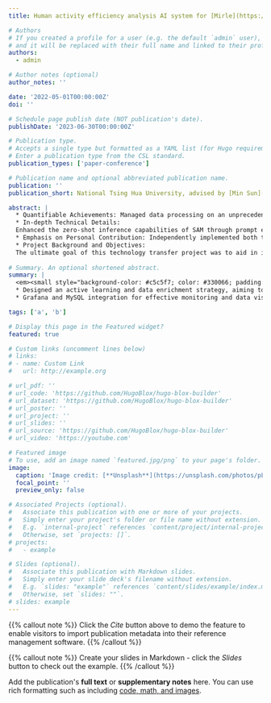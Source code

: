 ```yaml
---
title: Human activity efficiency analysis AI system for [Mirle](https://www.mirle.com.tw/)

# Authors
# If you created a profile for a user (e.g. the default `admin` user), write the username (folder name) here
# and it will be replaced with their full name and linked to their profile.
authors:
  - admin

# Author notes (optional)
author_notes: ''

date: '2022-05-01T00:00:00Z'
doi: ''

# Schedule page publish date (NOT publication's date).
publishDate: '2023-06-30T00:00:00Z'

# Publication type.
# Accepts a single type but formatted as a YAML list (for Hugo requirements).
# Enter a publication type from the CSL standard.
publication_types: ['paper-conference']

# Publication name and optional abbreviated publication name.
publication: ''
publication_short: National Tsing Hua University, advised by [Min Sun](https://aliensunmin.github.io/)

abstract: |
  * Quantifiable Achievements: Managed data processing on an unprecedented scale, handling surveillance footage that amounts to millions of images per day. This highlights the massive scale of data processing challenges faced and tackled.
  * In-depth Technical Details:
  Enhanced the zero-shot inference capabilities of SAM through prompt engineering, leading to more accurate scene analysis and crucial data extraction. Integrated Grafana with MySQL for real-time data visualization and in-depth backend analysis, improving monitoring and analysis efficiency.
  * Emphasis on Personal Contribution: Independently implemented both the prompt engineering enhancement for SAM and the Grafana-MySQL integration, demonstrating strong individual technical skills and initiative.
  * Project Background and Objectives:
  The ultimate goal of this technology transfer project was to aid in improving factory production efficiency through an AI detection system capable of analyzing scenes. Additionally, the system was designed for rapid optimization through new data, highlighting strategic thinking and a deep understanding of business objectives.
  
# Summary. An optional shortened abstract.
summary: |
  <em><small style="background-color: #c5c5f7; color: #330066; padding: 5px;">LargeScaleProjects/Git/Python/PyTorch/Object-Detection/ActiveLearning/OpenCV/MySQL/Grafana</small></em>
  * Designed an active learning and data enrichment strategy, aiming to analyze weaknesses and extract crucial data from daily videos. This strategy further leverages prompt engineering to improve performance of [SAM](https://segment-anything.com/), resulting in high-quality data generation. This approach has successfully reduced labeling costs by 33% while increasing accuracy by 20%.
  * Grafana and MySQL integration for effective monitoring and data visualization.

tags: ['a', 'b']

# Display this page in the Featured widget?
featured: true

# Custom links (uncomment lines below)
# links:
# - name: Custom Link
#   url: http://example.org

# url_pdf: ''
# url_code: 'https://github.com/HugoBlox/hugo-blox-builder'
# url_dataset: 'https://github.com/HugoBlox/hugo-blox-builder'
# url_poster: ''
# url_project: ''
# url_slides: ''
# url_source: 'https://github.com/HugoBlox/hugo-blox-builder'
# url_video: 'https://youtube.com'

# Featured image
# To use, add an image named `featured.jpg/png` to your page's folder.
image:
  caption: 'Image credit: [**Unsplash**](https://unsplash.com/photos/pLCdAaMFLTE)'
  focal_point: ''
  preview_only: false

# Associated Projects (optional).
#   Associate this publication with one or more of your projects.
#   Simply enter your project's folder or file name without extension.
#   E.g. `internal-project` references `content/project/internal-project/index.md`.
#   Otherwise, set `projects: []`.
# projects:
#   - example

# Slides (optional).
#   Associate this publication with Markdown slides.
#   Simply enter your slide deck's filename without extension.
#   E.g. `slides: "example"` references `content/slides/example/index.md`.
#   Otherwise, set `slides: ""`.
# slides: example
---
```


{{% callout note %}}
Click the _Cite_ button above to demo the feature to enable visitors to import publication metadata into their reference management software.
{{% /callout %}}

{{% callout note %}}
Create your slides in Markdown - click the _Slides_ button to check out the example.
{{% /callout %}}

Add the publication's **full text** or **supplementary notes** here. You can use rich formatting such as including [code, math, and images](https://docs.hugoblox.com/content/writing-markdown-latex/).
